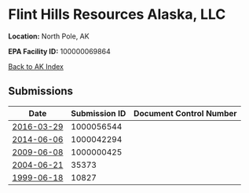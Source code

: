 # Flint Hills Resources Alaska, LLC

**Location:** North Pole, AK

**EPA Facility ID:** 100000069864

[Back to AK Index](../../index.md)

## Submissions

| Date | Submission ID | Document Control Number |
|------|--------------|-------------------------|
| [2016-03-29](submissions/1000056544.md) | 1000056544 |  |
| [2014-06-06](submissions/1000042294.md) | 1000042294 |  |
| [2009-06-08](submissions/1000000425.md) | 1000000425 |  |
| [2004-06-21](submissions/35373.md) | 35373 |  |
| [1999-06-18](submissions/10827.md) | 10827 |  |
